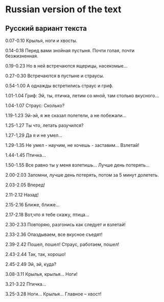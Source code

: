 # Russian version of the text
## Русский вариант текста
0.07-0.10 Крылья, ноги и хвосты.

0.14-0.18 Перед вами знойная пустыня. Почти голая, почти безжизненная.

0.19-0.23 Но в ней встречаются ящерицы, насекомые…

0.27-0.30 Встречаются в пустыне и страусы.

0.54-1.00 А однажды встретились страус и гриф.

1.01-1.04 Гриф: Эй, ты, птичка, летим со мной, там столько вкусного…

1.04-1.07 Страус: Сколько?

1.19-1.23 Эй-эй, я же сказал полетели, а не побежали…

1.25-1.27 Ты что, летать разучился?

1.27-1,29 Да я и не умел…

1.29-1.35 Не умел - научим, не хочешь - заставим… Взлетай!

1.44-1.45 Птичка…

1.50-1.55 Все равно ты у меня взлетишь… Лучше день потерять…

2.00-2.03 Запомни, лучше день потерять, потом за 5 минут долететь. 

2.03-2.05 Вперед!

2.11-2.12 Назад!

2.15-2.16 Ближе, ближе…

2.17-2.18 Вот,что я тебе скажу, птица…

2.30-2.33 Повторяю, разгонись как следует и взлетай!

2.33-2.36 Опаздываем, все вкусное съедят!

2.39-2.42 Пошел, пошел! Страус, работаем, пошел!

2.43-2.44 Так, так, хорошо!

2.45-2.49 Эй, эй, куда?

3.08-3.11 Крылья, крылья… Ноги!

3.21-3.22 Птичка…

3.25-3.28 Ноги… Крылья… Главное – хвост!
